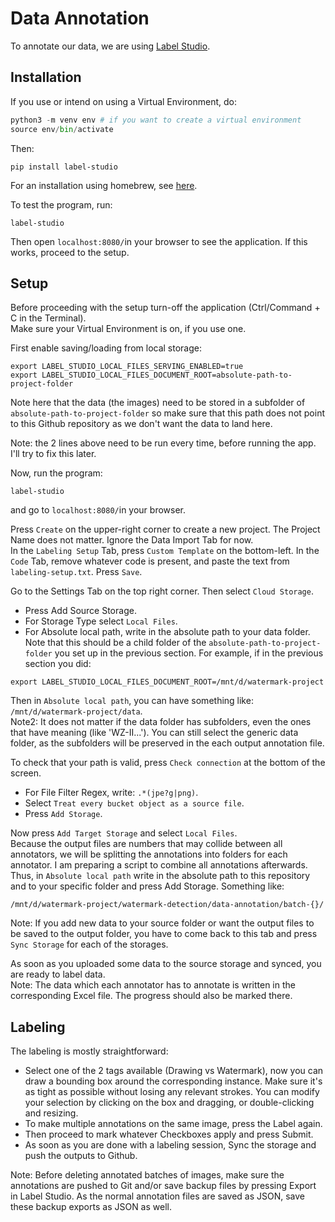 # Data Annotation
To annotate our data, we are using [Label Studio](https://labelstud.io/).

## Installation
If you use or intend on using a Virtual Environment, do:
```python
python3 -m venv env # if you want to create a virtual environment
source env/bin/activate
```

Then: 
```
pip install label-studio
```

For an installation using homebrew, see [here](https://labelstud.io/guide/install.html#Install-using-Homebrew).

To test the program, run:
```
label-studio
```
Then open `localhost:8080/`in your browser to see the application. If this works, proceed to the setup.

## Setup
Before proceeding with the setup turn-off the application (Ctrl/Command + C in the Terminal).  
Make sure your Virtual Environment is on, if you use one.  

First enable saving/loading from local storage:
```
export LABEL_STUDIO_LOCAL_FILES_SERVING_ENABLED=true
export LABEL_STUDIO_LOCAL_FILES_DOCUMENT_ROOT=absolute-path-to-project-folder
```

Note here that the data (the images) need to be stored in a subfolder of `absolute-path-to-project-folder` so make sure that this path does not point to this Github repository as we don't want the data to land here.  

Note: the 2 lines above need to be run every time, before running the app. I'll try to fix this later.

Now, run the program:
```
label-studio
```
and go to `localhost:8080/`in your browser.

Press `Create` on the upper-right corner to create a new project. The Project Name does not matter. Ignore the Data Import Tab for now.  
In the `Labeling Setup` Tab, press `Custom Template` on the bottom-left. In the `Code` Tab, remove whatever code is present, and paste the text from `labeling-setup.txt`. Press `Save`.  

Go to the Settings Tab on the top right corner. Then select `Cloud Storage`.
  - Press Add Source Storage.
  - For Storage Type select `Local Files`.
  - For Absolute local path, write in the absolute path to your data folder. Note that this should be a child folder of the 
  `absolute-path-to-project-folder` you set up in the previous section. For example, if in the previous section you did:
  ```
  export LABEL_STUDIO_LOCAL_FILES_DOCUMENT_ROOT=/mnt/d/watermark-project
  ```

  Then in `Absolute local path`, you can have something like: `/mnt/d/watermark-project/data`.  
  Note2: It does not matter if the data folder has subfolders, even the ones that have meaning (like 'WZ-II...'). You can still select the generic data folder, as the subfolders will be preserved in the each output annotation file.

  To check that your path is valid, press `Check connection` at the bottom of the screen.

  - For File Filter Regex, write: `.*(jpe?g|png)`.
  - Select `Treat every bucket object as a source file`.
  - Press `Add Storage`.


Now press `Add Target Storage` and select `Local Files`.  
Because the output files are numbers that may collide between all annotators, we will be splitting the annotations into folders for each annotator. I am preparing a script to combine all annotations afterwards.  
Thus, in `Absolute local path` write in the absolute path to this repository and to your specific folder and press Add Storage. Something like:
```
/mnt/d/watermark-project/watermark-detection/data-annotation/batch-{}/
``` 
Note: If you add new data to your source folder or want the output files to be saved to the output folder, you have to come back to this tab and press `Sync Storage` for each of the storages.

As soon as you uploaded some data to the source storage and synced, you are ready to label data.  
Note: The data which each annotator has to annotate is written in the corresponding Excel file. The progress should also be marked there.

## Labeling
The labeling is mostly straightforward:
 - Select one of the 2 tags available (Drawing vs Watermark), now you can draw a bounding box around the corresponding instance. Make sure it's as tight as possible without losing any relevant strokes. You can modify your selection by clicking on the box and dragging, or double-clicking and resizing.
 - To make multiple annotations on the same image, press the Label again.
 - Then proceed to mark whatever Checkboxes apply and press Submit.
 - As soon as you are done with a labeling session, Sync the storage and push the outputs to Github.

Note: Before deleting annotated batches of images, make sure the annotations are pushed to Git and/or save backup files by pressing Export in Label Studio. As the normal annotation files are saved as JSON, save these backup exports as JSON as well.

